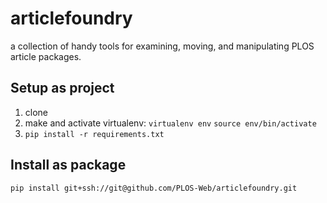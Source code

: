 articlefoundry
===============

a collection of handy tools for examining, moving, and manipulating PLOS article packages.

## Setup as project
1.  clone
2.  make and activate virtualenv: `virtualenv env` `source env/bin/activate`
3.  `pip install -r requirements.txt`

## Install as package
`pip install git+ssh://git@github.com/PLOS-Web/articlefoundry.git`
